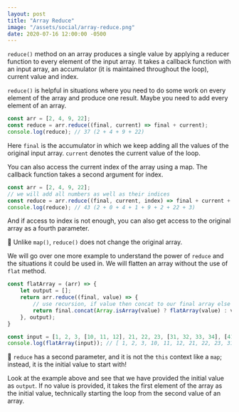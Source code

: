 ```yaml
---
layout: post
title: "Array Reduce"
image: "/assets/social/array-reduce.png"
date: 2020-07-16 12:00:00 -0500
---
```


`reduce()` method on an array produces a single value by applying a reducer function to every element of the input array. It takes a callback function with an input array, an accumulator (it is maintained throughout the loop), current value and index.

`reduce()` is helpful in situations where you need to do some work on every element of the array and produce one result. Maybe you need to add every element of an array.

```javascript
const arr = [2, 4, 9, 22];
const reduce = arr.reduce((final, current) => final + current);
console.log(reduce); // 37 (2 + 4 + 9 + 22)
```

Here `final` is the accumulator in which we keep adding all the values of the original input array. `current` denotes the current value of the loop.

You can also access the current index of the array using a map. The callback function takes a second argument for index.

```javascript
const arr = [2, 4, 9, 22];
// we will add all numbers as well as their indices
const reduce = arr.reduce((final, current, index) => final + current + index);
console.log(reduce); // 43 (2 + 0 + 4 + 1 + 9 + 2 + 22 + 3)
```

And if access to index is not enough, you can also get access to the original array as a fourth parameter.

🚨 Unlike `map()`, `reduce()` does not change the original array.

We will go over one more example to understand the power of `reduce` and the situations it could be used in. We will flatten an array without the use of `flat` method.

```javascript
const flatArray = (arr) => {
    let output = [];
    return arr.reduce((final, value) => {
        // use recursion, if value then concat to our final array else call flatArray again with the child array
        return final.concat(Array.isArray(value) ? flatArray(value) : value);
    }, output);
}

const input = [1, 2, 3, [10, 11, 12], 21, 22, 23, [31, 32, 33, 34], [41, 42]];
console.log(flatArray(input)); // [ 1, 2, 3, 10, 11, 12, 21, 22, 23, 31, 32, 33, 34, 41, 42 ]
```

🚨 `reduce` has a second parameter, and it is not the `this` context like a `map`; instead, it is the initial value to start with!

Look at the example above and see that we have provided the initial value as `output`. If no value is provided, it takes the first element of the array as the initial value, technically starting the loop from the second value of an array.
